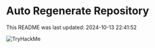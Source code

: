 # Auto Regenerate Repository

This README was last updated: 2024-10-13 22:41:52

 ![TryHackMe](https://tryhackme.com/badge/533634)